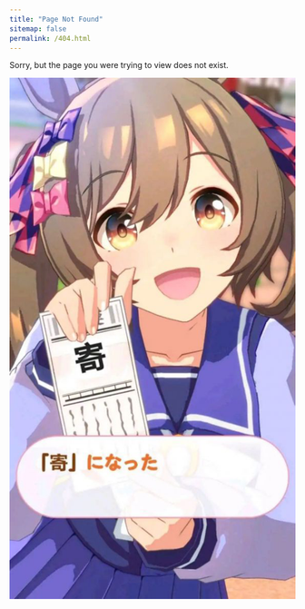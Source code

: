 ```yaml
---
title: "Page Not Found"
sitemap: false
permalink: /404.html
---
```


Sorry, but the page you were trying to view does not exist.

![404](../files/404.png)

